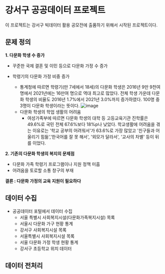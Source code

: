 # 강서구 공공데이터 프로젝트

이 프로젝트는 강서구 빅데이터 활용 공모전에 출품하기 위해서 시작된 프로젝트이다.

## 문제 정의

__1. 다문화 학생 수 증가__
+ 꾸준한 국제 결혼 및 이민 등으로 다문화 가정 수 증가

+ 학령기의 다문화 가정 비중 증가

  + 통계청에 따르면 학령기(만 7세에서 18세)의 다문화 학생은 2016년 9만 9천여 명에서 2021년에는 16만여 명으로 역대 최고로 많았다. 전체 학생 가운데 다문화 학생의 비율도 2016년 1.7%에서 2021년 3.0%까지 증가하였다. 100명 중 3명이 다문화 학생이라는 뜻이다.
    ![image](https://user-images.githubusercontent.com/74917346/161893963-64ba3733-2655-458b-b459-c4de0a7b1e1c.png)
  + 다문화 학생의 학업 생활의 어려움
    + 여성가족부에 따르면 다문화 학생의 대학 등 고등교육기관 진학률은 49.6%로 국민 전체 67.6%보다 18%p나 낮았다. 학교생활에 어려움을 겪는 이유로는 '학교 공부의 어려워서'가 63.6%로 가장 많았고 '친구들과 어울리기 힘듦','한국어를 잘 못 해서', '외모가 달라서', '교사의 차별' 등이 뒤를 이었다.

__2. 기존의 다문화 학생의 복지의 문제점__
+ 다문화 가족 학령기 프로그램이나 지원 정책 미흡
+ 어려움을 토로할 소통 창구의 부재

__결론 : 다문화 가정의 교육 지원이 필요하다__

## 데이터 수집
+ 공공데이터 포털에서 데이터 수집
  + 서울 특별시 사회복지시설(다문화가족복지시설) 목록
  + 서울시 다문화 가구 현황 통계
  + 강서구 사회복지시설 목록
  + 서울특별시 사회복지시설 목록
  + 서울 다문화 가정 학생 현황 통계
  + 강서구 초등학교 위치 데이터

## 데이터 전처리



